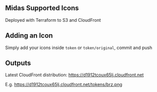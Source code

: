 ## Midas Supported Icons

Deployed with Terraform to S3 and CloudFront

## Adding an Icon

Simply add your icons inside `token` or `token/original`, commit and push 

## Outputs

Latest CloudFront distribution: https://d1912tcoux65lj.cloudfront.net

E.g. https://d1912tcoux65lj.cloudfront.net/tokens/brz.png